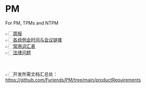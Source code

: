 # PM
For PM, TPMs and NTPM

👉🏻[周报](https://github.com/Furiends/PM/blob/main/weekly%20report.md)  
👉🏻[各组例会时间与会议链接](https://github.com/Furiends/PM/blob/main/meeting%20times%20and%20links.md)  
👉🏻[常用词汇表](https://github.com/Furiends/PM/blob/main/glossary.md)  
👉🏻[法律问题](https://github.com/Furiends/PM/blob/main/legal%20issues.md)

<br><br>
👉🏻开发所需文档汇总处：https://github.com/Furiends/PM/tree/main/productRequirements
